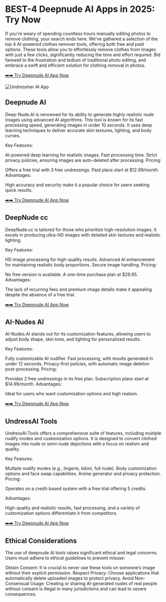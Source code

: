 <h1>BEST-4 Deepnude AI Apps in 2025: Try Now</h1>

If you're weary of spending countless hours manually editing photos to remove clothing, your search ends here. We've gathered a selection of the top 4 AI-powered clothes remover tools, offering both free and paid options. These tools allow you to effortlessly remove clothes from images with just a few clicks, significantly reducing the time and effort required. Bid farewell to the frustration and tedium of traditional photo editing, and embrace a swift and efficient solution for clothing removal in photos.

<a href="bit.ly/4huclHr" target="_blank">➡️➡️ Try Deepnude AI App Now</a>


<img src="https://cloth-off.ai/wp-content/uploads/2025/02/photo_2025-02-04_17-37-06.jpg" alt="Undressher AI App">

<h2>Deepnude AI</h2>


Deep-Nude.AI is renowned for its ability to generate highly realistic nude images using advanced AI algorithms. This tool is known for its fast processing speed, generating images in under 10 seconds. It uses deep learning techniques to deliver accurate skin textures, lighting, and body curves.

Key Features:

AI-powered deep learning for realistic images.
Fast processing time.
Strict privacy policies, ensuring images are auto-deleted after processing.
Pricing:

Offers a free trial with 3 free undressings.
Paid plans start at $12.99/month.
Advantages:

High accuracy and security make it a popular choice for users seeking quick results.


<a href="bit.ly/4huclHr" target="_blank">➡️➡️ Try Deepnude AI App Now</a>

<h2>DeepNude cc</h2>


DeepNude.cc is tailored for those who prioritize high-resolution images. It excels in producing ultra-HD images with detailed skin textures and realistic lighting.

Key Features:

HD image processing for high-quality results.
Advanced AI enhancement for maintaining realistic body proportions.
Secure image handling.
Pricing:

No free version is available.
A one-time purchase plan at $29.95.
Advantages:

The lack of recurring fees and premium image details make it appealing despite the absence of a free trial.


<a href="bit.ly/4huclHr" target="_blank">➡️➡️ Try Deepnude AI App Now</a>

<h2>AI-Nudes AI</h2>


AI-Nudes.AI stands out for its customization features, allowing users to adjust body shape, skin tone, and lighting for personalized results.

Key Features:

Fully customizable AI nudifier.
Fast processing, with results generated in under 12 seconds.
Privacy-first policies, with automatic image deletion post-processing.
Pricing:

Provides 2 free undressings in its free plan.
Subscription plans start at $14.99/month.
Advantages:

Ideal for users who want customization options and high realism.


<a href="bit.ly/4huclHr" target="_blank">➡️➡️ Try Deepnude AI App Now</a>

<h2>UndressAI Tools</h2>


UndressAI.Tools offers a comprehensive suite of features, including multiple nudify modes and customization options. It is designed to convert clothed images into nude or semi-nude depictions with a focus on realism and quality.

Key Features:

Multiple nudify modes (e.g., lingerie, bikini, full nude).
Body customization options and face swap capabilities.
Anime generator and privacy protection.
Pricing:

Operates on a credit-based system with a free trial offering 5 credits.


Advantages:

High-quality and realistic results, fast processing, and a variety of customization options differentiate it from competitors.


<a href="bit.ly/4huclHr" target="_blank">➡️➡️ Try Deepnude AI App Now</a>

<h2>Ethical Considerations</h2>


The use of deepnude AI tools raises significant ethical and legal concerns. Users must adhere to ethical guidelines to prevent misuse:

Obtain Consent: It is crucial to never use these tools on someone’s image without their explicit permission.
Respect Privacy: Choose applications that automatically delete uploaded images to protect privacy.
Avoid Non-Consensual Usage: Creating or sharing AI-generated nudes of real people without consent is illegal in many jurisdictions and can lead to severe consequences.
